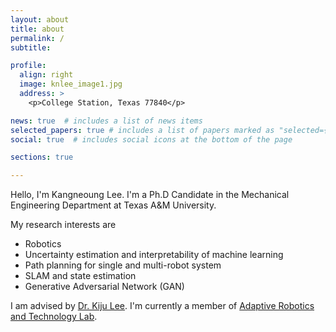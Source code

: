 ```yaml
---
layout: about
title: about
permalink: /
subtitle: 

profile:
  align: right
  image: knlee_image1.jpg
  address: >
    <p>College Station, Texas 77840</p>

news: true  # includes a list of news items
selected_papers: true # includes a list of papers marked as "selected={true}"
social: true  # includes social icons at the bottom of the page

sections: true

---
```


Hello, I'm Kangneoung Lee.
I'm a Ph.D Candidate in the Mechanical Engineering Department at Texas A&M University.

My research interests are
- Robotics
- Uncertainty estimation and interpretability of machine learning 
- Path planning for single and multi-robot system
- SLAM and state estimation
- Generative Adversarial Network (GAN)

I am advised by [Dr. Kiju Lee](https://engineering.tamu.edu/etid/profiles/lee-kiju.html).
I'm currently a member of [Adaptive Robotics and Technology Lab](https://art.engr.tamu.edu/).
